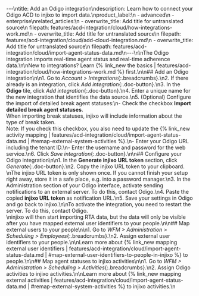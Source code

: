 ---\ntitle: Add an Odigo integration\ndescription: Learn how to connect your Odigo ACD to injixo to import data.\nproduct_label:\n  - advanced\n  - enterprise\nrelated_articles:\n  - overwrite_title: Add title for untranslated source\n    filepath: features/acd-integration/cloud/how-integrations-work.md\n  - overwrite_title: Add title for untranslated source\n    filepath: features/acd-integration/cloud/add-cloud-integration.md\n  - overwrite_title: Add title for untranslated source\n    filepath: features/acd-integration/cloud/import-agent-status-data.md\n---\n\nThe Odigo integration imports real-time agent status and real-time adherence data.\n\nNew to integrations? Learn {% link_new the basics | features/acd-integration/cloud/how-integrations-work.md %} first.\n\n## Add an Odigo integration\n\n1. Go to _Account > Integrations_{:.breadcrumbs}.\n2. If there already is an integration, click _Add integration_{:.doc-button}.\n3. In the **Odigo** tile, click _Add integration_{:.doc-button}.\n4. Enter a unique name for the new integration that identifies the data source.\n5. (Optional) Configure the import of detailed break agent statuses:\n- Check the checkbox **Import detailed break agent statuses**.<br>When importing break statuses, injixo will include information about the type of break taken.<br>Note: If you check this checkbox, you also need to update the {% link_new activity mapping | features/acd-integration/cloud/import-agent-status-data.md | #remap-external-system-activities %}.\n- Enter your Odigo URL including the tenant ID.\n- Enter the username and password for the web service.\n6. Click _Save integration_{:.doc-button}.\n\n## Configure your Odigo integration\n\n1. In the **Generate injixo URL token** section, click _Generate_{:.doc-button}.\n2. Copy the injixo URL token to your clipboard.<br>\nThe injixo URL token is only shown once. If you cannot finish your setup right away, store it in a safe place, e.g. into a password manager.\n3. In the Administration section of your Odigo interface, activate sending notifications to an external server. To do this, contact Odigo.\n4. Paste the copied **injixo URL token** as notification URL.\n5. Save your settings in Odigo and go back to injixo.\n\nTo activate the integration, you need to restart the server. To do this, contact Odigo.<br>\ninjixo will then start importing RTA data, but the data will only be visible after you have mapped external user identifiers to your people.\n\n## Map external users to your people\n\n1. Go to _WFM > Administration > Scheduling > Employees_{:.breadcrumbs}.\n2. Assign external user identifiers to your people.\n\nLearn more about {% link_new mapping external user identifiers | features/acd-integration/cloud/import-agent-status-data.md | #map-external-user-identifiers-to-people-in-injixo %} to people.\n\n## Map agent statuses to injixo activities\n\n1. Go to _WFM > Administration > Scheduling > Activities_{:.breadcrumbs}.\n2. Assign Odigo activities to injixo activities.\n\nLearn more about {% link_new mapping external activities | features/acd-integration/cloud/import-agent-status-data.md | #remap-external-system-activities %} to injixo activities.\n